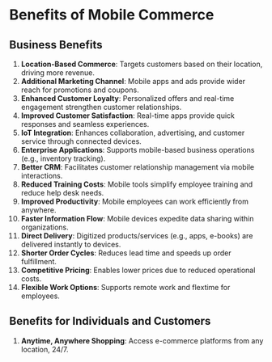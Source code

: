 # Benefits of Mobile Commerce

## Business Benefits
1. **Location-Based Commerce**: Targets customers based on their location, driving more revenue.
2. **Additional Marketing Channel**: Mobile apps and ads provide wider reach for promotions and coupons.
3. **Enhanced Customer Loyalty**: Personalized offers and real-time engagement strengthen customer relationships.
4. **Improved Customer Satisfaction**: Real-time apps provide quick responses and seamless experiences.
5. **IoT Integration**: Enhances collaboration, advertising, and customer service through connected devices.
6. **Enterprise Applications**: Supports mobile-based business operations (e.g., inventory tracking).
7. **Better CRM**: Facilitates customer relationship management via mobile interactions.
8. **Reduced Training Costs**: Mobile tools simplify employee training and reduce help desk needs.
9. **Improved Productivity**: Mobile employees can work efficiently from anywhere.
10. **Faster Information Flow**: Mobile devices expedite data sharing within organizations.
11. **Direct Delivery**: Digitized products/services (e.g., apps, e-books) are delivered instantly to devices.
12. **Shorter Order Cycles**: Reduces lead time and speeds up order fulfillment.
13. **Competitive Pricing**: Enables lower prices due to reduced operational costs.
14. **Flexible Work Options**: Supports remote work and flextime for employees.

## Benefits for Individuals and Customers
1. **Anytime, Anywhere Shopping**: Access e-commerce platforms from any location, 24/7.